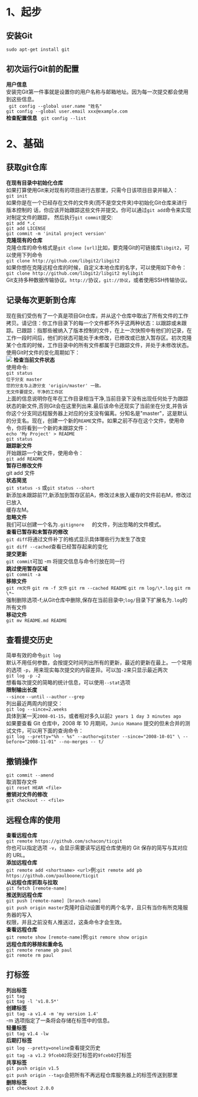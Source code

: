 # 1、起步
## 安装Git
`sudo apt-get install git`
## 初次运行Git前的配置
**用户信息**  
安装完Git第一件事就是设置你的用户名称与邮箱地址。因为每一次提交都会使用到这些信息。  
` git config --global user.name "姓名"`  
`git config --global user.email xxx@example.com`  
**检查配置信息**
` git config --list`
# 2、基础
## 获取git仓库
**在现有目录中初始化仓库**  
如果打算使用Git来对现有的项目进行古那里，只需今日该项目目录并输入：  
`git init`  
如果你是在一个已经存在文件的文件夹(而不是空文件夹)中初始化Git仓库来进行版本控制的
话，你应该开始跟踪这些文件并提交。你可以通过`git add`命令来实现对制定文件的跟踪，
然后执行`git commit`提交:  
`git add *.c`  
`git add LICENSE`  
`git commit -m 'inital project version'`  
**克隆现有的仓库**    
克隆仓库的命令格式是`git clone [url]`比如，要克隆Git的可链接库`libgit2`，可以使用下列命令    
`git clone http://github.com/libgit2/libgit2`    
如果你想在克隆远程仓库的时候，自定义本地仓库的名字，可以使用如下命令：    
`git clone http://github.com/libgit2/libgit2 mylibgit`    
Git支持多种数据传输协议。`http://`协议，`git://协议`，或者使用SSH传输协议。    
## 记录每次更新到仓库    
现在我们受伤有了一个真是项目Git仓库，并从这个仓库中取出了所有文件的工作拷贝。请记住：你工作目录下的每一个文件都不外乎这两种状态：以跟踪或未跟踪。已跟踪：指那些被纳入了版本控制的文件，在上一次快照中有他们的记录，在工作一段时间后，他们的状态可能处于未修改，已修改或已放入暂存区。初次克隆某个仓库的时候，工作目录中的所有文件都属于已跟踪文件，并处于未修改状态。使用Git时文件的变化周期如下：  
![](/home/xcg/下载/lifecycle.png)
**检查当前文件状态**  
使用命令:  
`git status`  
`位于分支 master`  
`您的分支与上游分支 'origin/master' 一致。`  
`无文件要提交，干净的工作区`  
上面的信息说明你在年在工作目录相当干净,当前目录下没有出现任何处于为跟踪状态的新文件,否则Git会在这里列出来.最后该命令还现实了当前坐在分支,并告诉你这个分支同远程服务器上对应的分支没有偏离。分知名是"master"，这是默认的分支名。现在，创建一个新的`REAME`文件。如果之前不存在这个文件，使用命令，你将看到一个新的未跟踪文件：  
`echo 'My Project' > README`  
`git status`  
**跟踪新文件**  
开始跟踪一个新文件，使用命令：  
`git add README`  
**暂存已修改文件**  
git add 文件  
**状态简览**  
`git status -s` 或`git status --short`  
新添加未跟踪前??,新添加到暂存区前A，修改过未放入缓存的文件前右M，修改过已放入  
缓存左M。  
**忽略文件**  
我们可以创建一个名为`.gitignore	`的文件，列出忽略的文件模式。  
**查看已暂存和未暂存的修改**  
`git diff`将通过文件补丁的格式显示具体哪些行为发生了改变  
`git diff --cached`查看已经暂存起来的变化  
**提交更新**  
`git commit`可加 -m 将提交信息与命令行放在同一行  
**跳过使用暂存区域**  
`git commit -a`  
**移除文件**  
`git rm文件` `git rm -f 文件` `git rm --cached README` `git rm log/\*.log` `git rm \*~`  
强制删除选项-f;从Git仓库中删除,保存在当前目录中;`log/`目录下扩展名为`.log`的所有文件  
**移动文件**  
`git mv README.md README`  
## 查看提交历史  
简单有效的命令`git log`  
默认不用任何参数，会按提交时间列出所有的更新，最近的更新在最上。一个常用的选项 `-p`，用来现实每次提交的内容差异。可以加`-2`来只显示最近两次  
`git log -p -2`  
想看每次提交的简略的统计信息，可以使用`--stat`选项  
**限制输出长度**  
`--since` `--until` `--author` `--grep`  
列出最近两周内的提交：  
`git log --since=2.weeks`  
具体到某一天`2008-01-15`，或者相对多久以前`2 years 1 day 3 minutes ago`  
如果要查看 Git 仓库中，2008 年 10 月期间，`Junio Hamano` 提交的但未合并的测试文件，可以用下面的查询命令：  
`git log --pretty="%h - %s" --author=gitster --since="2008-10-01" \
   --before="2008-11-01" --no-merges -- t/`  
## 撤销操作  
`git commit --amend`  
取消暂存文件  
`git reset HEAR <file>`  
**撤销对文件的修改**  
`git checkout -- <file>`  
## 远程仓库的使用
**查看远程仓库**  
`git remote https://github.com/schacon/ticgit`  
你也可以指定选项 `-v`，会显示需要读写远程仓库使用的 Git 保存的简写与其对应的 URL。  
**添加远程仓库**  
`git remote add <shortname> <url>`例:`git remote add pb   https://github.com/paulboone/ticgit`  
**从远程仓库抓取与拉取**  
`git fetch [remote-name]`  
**推送到远程仓库**  
`git push [remote-name] [branch-name]`  
`git push origin master`克隆时自动设置号的两个名字，且只有当你有所克隆服务器的写入  
权限，并且之前没有人推送过，这条命令才会生效。  
**查看远程仓库**  
`git remote show [remote-name]`例:`git remore show origin`  
**远程仓库的移除和重命名**  
`git remote rename pb paul`  
`git remote rm paul`
## 打标签
**列出标签**  
`git tag`  
`git tag -l 'v1.8.5*'`  
**创建标签**  
`git tag -a v1.4 -m 'my version 1.4'`  
-m 选项指定了一条将会存储在标签中的信息。  
**轻量标签**  
`git tag v1.4 -lw`  
**后期打标签**  
`git log --pretty=oneline`查看提交历史  
`git tag -a v1.2 9fceb02`将没打标签的`9fceb02`打标签  
**共享标签**  
`git push origin v1.5`  
`git push origin --tags`会把所有不再远程仓库服务器上的标签传送到那里  
**删除标签**  
`git checkout 2.0.0`
